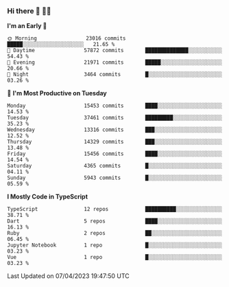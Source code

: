 ### Hi there 👋 🧑‍💻



<!--START_SECTION:waka-->
**I'm an Early 🐤** 

```text
🌞 Morning                23016 commits       █████░░░░░░░░░░░░░░░░░░░░   21.65 % 
🌆 Daytime                57872 commits       ██████████████░░░░░░░░░░░   54.43 % 
🌃 Evening                21971 commits       █████░░░░░░░░░░░░░░░░░░░░   20.66 % 
🌙 Night                  3464 commits        █░░░░░░░░░░░░░░░░░░░░░░░░   03.26 % 
```
📅 **I'm Most Productive on Tuesday** 

```text
Monday                   15453 commits       ████░░░░░░░░░░░░░░░░░░░░░   14.53 % 
Tuesday                  37461 commits       █████████░░░░░░░░░░░░░░░░   35.23 % 
Wednesday                13316 commits       ███░░░░░░░░░░░░░░░░░░░░░░   12.52 % 
Thursday                 14329 commits       ███░░░░░░░░░░░░░░░░░░░░░░   13.48 % 
Friday                   15456 commits       ████░░░░░░░░░░░░░░░░░░░░░   14.54 % 
Saturday                 4365 commits        █░░░░░░░░░░░░░░░░░░░░░░░░   04.11 % 
Sunday                   5943 commits        █░░░░░░░░░░░░░░░░░░░░░░░░   05.59 % 
```


**I Mostly Code in TypeScript** 

```text
TypeScript               12 repos            ██████████░░░░░░░░░░░░░░░   38.71 % 
Dart                     5 repos             ████░░░░░░░░░░░░░░░░░░░░░   16.13 % 
Ruby                     2 repos             ██░░░░░░░░░░░░░░░░░░░░░░░   06.45 % 
Jupyter Notebook         1 repo              █░░░░░░░░░░░░░░░░░░░░░░░░   03.23 % 
Vue                      1 repo              █░░░░░░░░░░░░░░░░░░░░░░░░   03.23 % 
```




 Last Updated on 07/04/2023 19:47:50 UTC
<!--END_SECTION:waka-->


